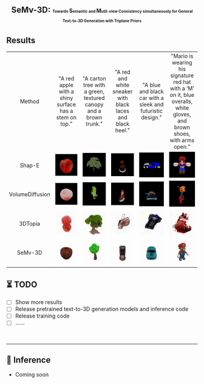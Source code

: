 

<div align="center">

<h2> SeMv-3D: <span style="font-size:10px"> Towards <span style="font-size:14px">S</span>emantic and <span style="font-size:14px">M</span>util-view Consistency simultaneously for  General Text-to-3D Generation with Triplane Priors </span> </h2> 
</div>

## Results
<table class="center">
  <!-- <td style="text-align:center;" width="50">Input Text</td> -->
  <td style="text-align:center;" width="50">Method</td> 
<!--   <td style="text-align:center;" width="170">Input Text</td> -->
  <td style="text-align:center;" width="170">"A red apple with a shiny surface has a stem on top."</td>
  <td style="text-align:center;" width="170">"A carton tree with a green, textured canopy and a brown trunk."</td>
  
  
  <td style="text-align:center;" width="170">"A red and white sneaker with black laces and black heel."</td>
  <td style="text-align:center;" width="170">"A blue and black car with a sleek and futuristic design."</td>
  <td style="text-align:center;" width="170">"Mario is wearing his signature red hat with a ‘M’ on it, blue overalls, white gloves, and brown shoes, with arms open."</td>
  
  
  <tr>
  <td style="text-align:center;" width="50">Shap-E</td>
  <td><img src=assets/shape/apple.gif width="170"></td>
  <td><img src=assets/shape/tree.gif width="170"></td>
  
  
  <td><img src=assets/shape/shoe.gif width="170"></td>
  <td><img src=assets/shape/car.gif width="170"></td>
  <td><img src=assets/shape/mario.gif width="170"></td>
  
  </tr>

  <tr>
  <td style="text-align:center;" width="50">VolumeDiffusion</td>
  <td><img src=assets/volume/apple.gif width="170"></td>
  <td><img src=assets/volume/tree.gif width="170"></td>
  
  
  <td><img src=assets/volume/shoe.gif width="170"></td>
  <td><img src=assets/volume/car.gif width="170"></td>
  <td><img src=assets/volume/mario.gif width="170"></td>
  
  </tr>

  <tr>
  <td style="text-align:center;" width="50">3DTopia</td>
  <td><img src=assets/topia/apple.gif width="170"></td>
  <td><img src=assets/topia/tree.gif width="170"></td>
  
  
  <td><img src=assets/topia/shoe.gif width="170"></td>
  <td><img src=assets/topia/car.gif width="170"></td>
  <td><img src=assets/topia/mario.gif width="170"></td>
  
  </tr>

  <tr>
  <td style="text-align:center;" width="50">SeMv-3D</td>
  <td><img src=assets/output2.gif width="170"></td>
  <td><img src=assets/output1.gif width="170"></td>
  
  
  <td><img src=assets/output6.gif width="170"></td>
  <td><img src=assets/output4.gif width="170"></td>
  <td><img src=assets/output5.gif width="170"></td>
  
  </tr>
</table >

## ⏳ TODO
- [ ] Show more results
- [ ] Release pretrained text-to-3D generation models and inference code
- [ ] Release training code
- [ ] ......
<br>


---
## 💫 Inference 
- Coming soon
